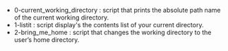 - 0-current_working_directory : script that prints the absolute path name of the current working directory.
- 1-listit : script display's the contents list of your current directory.
- 2-bring_me_home : script that changes the working directory to the user’s home directory.
